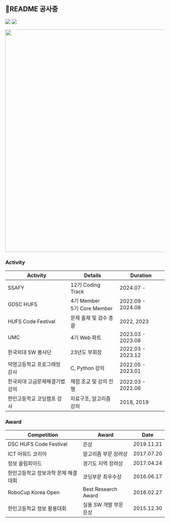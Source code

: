 ## 🔨README 공사중
<a href="https://www.instagram.com/s00ngle/"><img src="https://img.shields.io/badge/Instagram-E4405F?style=flat-square&logo=Instagram&logoColor=white&link=https://www.instagram.com/s00ngle/"/></a>
<a href="https://www.youtube.com/@soongle/"><img src="https://img.shields.io/badge/Youtube-ff0000?style=flat-square&logo=youtube&link=https://www.youtube.com/c/kyleschool"></a>

<img src="https://noonnucc-production.sfo2.cdn.digitaloceanspaces.com/202308/1692878523978236.jpeg" style="width:700px;">

### Activity

| **Activity**                          | **Details**                     | **Duration**      |
|---------------------------------------|---------------------------------|-------------------|
| SSAFY                                 | 12기 Coding Track               | 2024.07 -         |
| GDSC HUFS                             | 4기 Member <br> 5기 Core Member | 2022.09 - 2024.08 |
| HUFS Code Festival                    | 문제 출제 및 검수 총괄           | 2022, 2023        |
| UMC                                   | 4기 Web 파트                    | 2023.03 - 2023.08 |
| 한국외대 SW 봉사단                     | 23년도 부회장                    | 2022.03 - 2023.12 |
| 덕영고등학교 프로그래밍 강사            | C, Python 강의                   | 2022.05 - 2023.01 |
| 한국외대 고급문제해결기법 강의          | 채점 조교 및 강의 진행            | 2022.03 - 2022.06 |
| 한민고등학교 코딩캠프 강사              | 자료구조, 알고리즘 강의           | 2018, 2019        |

### Award

| **Competition**                          | **Award**                          | **Date**      |
|---------------------------------------|---------------------------------|---------------|
| DSC HUFS Code Festival                | 은상                            | 2019.11.21    |
| ICT 어워드 코리아                      | 알고리즘 부문 장려상             | 2017.07.20    |
| 정보 올림피아드                        | 경기도 지역 장려상               | 2017.04.24    |
| 한민고등학교 정보과학 문제 해결 대회     | 코딩부문 최우수상                | 2016.06.17   |
| RoboCup Korea Open                    | Best Research Award             | 2016.02.27   |
| 한민고등학교 정보 활용대회              | 실용 SW 개발 부문 은상           | 2015.12.30    |

